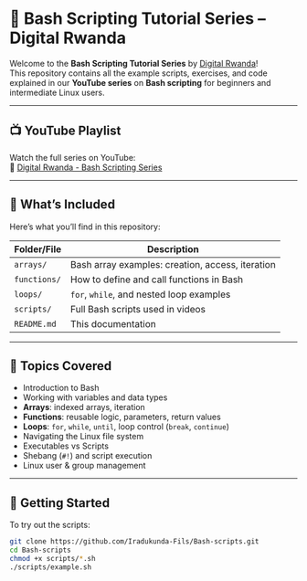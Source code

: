 # 🐧 Bash Scripting Tutorial Series – Digital Rwanda

Welcome to the **Bash Scripting Tutorial Series** by [Digital Rwanda](https://www.youtube.com/@digitalrwanda)!  
This repository contains all the example scripts, exercises, and code explained in our **YouTube series** on **Bash scripting** for beginners and intermediate Linux users.

---

## 📺 YouTube Playlist

Watch the full series on YouTube:  
🎥 [Digital Rwanda - Bash Scripting Series](https://www.youtube.com/@digitalrwanda)

---

## 📁 What’s Included

Here’s what you’ll find in this repository:

| Folder/File               | Description                                               |
|---------------------------|-----------------------------------------------------------|
| `arrays/`                 | Bash array examples: creation, access, iteration          |
| `functions/`              | How to define and call functions in Bash                  |
| `loops/`                  | `for`, `while`, and nested loop examples                  |
| `scripts/`                | Full Bash scripts used in videos                          |
| `README.md`               | This documentation                                        |

---

## 🧠 Topics Covered

- Introduction to Bash
- Working with variables and data types
- **Arrays**: indexed arrays, iteration
- **Functions**: reusable logic, parameters, return values
- **Loops**: `for`, `while`, `until`, loop control (`break`, `continue`)
- Navigating the Linux file system
- Executables vs Scripts
- Shebang (`#!`) and script execution
- Linux user & group management

---

## 🚀 Getting Started

To try out the scripts:

```bash
git clone https://github.com/Iradukunda-Fils/Bash-scripts.git
cd Bash-scripts
chmod +x scripts/*.sh
./scripts/example.sh

